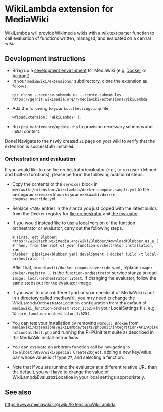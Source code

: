 # WikiLambda extension for MediaWiki

WikiLambda will provide Wikimedia wikis with a wikitext parser function to call evaluation of functions written, managed, and evaluated on a central wiki.

## Development instructions

* Bring up a [development environment](https://www.mediawiki.org/wiki/How_to_become_a_MediaWiki_hacker) for MediaWiki (e.g. [Docker](https://www.mediawiki.org/wiki/MediaWiki-Docker) or [Vagrant](https://www.mediawiki.org/wiki/MediaWiki-Vagrant)).
* In your `mediawiki/extensions/` subdirectory, clone the extension as follows:
  ```
  git clone --recurse-submodules --remote-submodules https://gerrit.wikimedia.org/r/mediawiki/extensions/WikiLambda
  ```
* Add the following to your `LocalSettings.php` file:
  ```
  wfLoadExtension( 'WikiLambda' );
  ```
* Run `php maintenance/update.php` to provision necessary schemas and initial content.

Done! Navigate to the newly created `Z1` page on your wiki to verify that the extension is successfully installed.

### Orchestration and evaluation

If you would like to use the orchestrator/evaluator (e.g., to run user-defined and built-in functions), please perform the following additional steps:

* Copy the contents of the `services` block in `mediawiki/extensions/WikiLambda/docker-compose.sample.yml` to the analogous `services` block in your `mediawiki/docker-compose.override.yml`
* Replace `<TAG>` entries in the stanza you just copied with the latest builds from the Docker registry for [the orchestrator](https://docker-registry.wikimedia.org/wikimedia/mediawiki-services-function-orchestrator/tags/) and  [the evaluator](https://docker-registry.wikimedia.org/wikimedia/mediawiki-services-function-evaluator/tags/).
* If you would instead like to use a local version of the function orchestrator or evaluator, carry out the following steps.

  ```
  # First, get Blubber: https://wikitech.wikimedia.org/wiki/Blubber/Download#Blubber_as_a_(micro)Service
  # Then, from the root of your function-orchestrator installation, run
  blubber .pipeline/blubber.yaml development | docker build -t local-orchestrator -f - .
  ```

  After that, in `mediawiki/docker-compose.override.yaml`, replace `image: docker-registry...` in the `function-orchestrator` service stanza to read `image: local-orchestrator:latest`. If changing the evaluator, follow the same steps but for the evaluator image.

* If you want to use a different port or your checkout of MediaWiki is not in a directory called 'mediawiki', you may need to change the WikiLambdaOrchestratorLocation configuration from the default of `mediawiki_function-orchestrator_1:6254` in your LocalSettings file, e.g. to `core_function-orchestrator_1:6254`..
* You can test your installation by removing `@group: Broken` from `mediawiki/extensions/WikiLambda/tests/phpunit/integration/API/ApiFunctionCallTest.php` and running the PHPUnit test suite as described in the MediaWiki install instructions.
* You can evaluate an arbitrary function call by navigating to `localhost:8080/wiki/Special:CreateZObject`, adding a new key/value pair whose value is of type `Z7`, and selecting a function.
* Note that if you are running the evaluator at a different relative URL than the default, you will have to change the value of WikiLambdaEvaluatorLocation in your local settings appropriately.

## See also

<https://www.mediawiki.org/wiki/Extension:WikiLambda>
